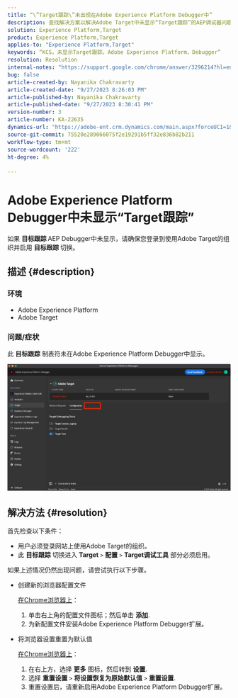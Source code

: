 ```yaml
---
title: “\”Target跟踪\”未出现在Adobe Experience Platform Debugger中”
description: 查找解决方案以解决Adobe Target中未显示“Target跟踪”的AEP调试器问题。 启用“目标跟踪”切换开关。
solution: Experience Platform,Target
product: Experience Platform,Target
applies-to: "Experience Platform,Target"
keywords: “KCS，未显示Target跟踪，Adobe Experience Platform，Debugger”
resolution: Resolution
internal-notes: "https://support.google.com/chrome/answer/3296214?hl=en"
bug: false
article-created-by: Nayanika Chakravarty
article-created-date: "9/27/2023 8:26:03 PM"
article-published-by: Nayanika Chakravarty
article-published-date: "9/27/2023 8:30:41 PM"
version-number: 3
article-number: KA-22635
dynamics-url: "https://adobe-ent.crm.dynamics.com/main.aspx?forceUCI=1&pagetype=entityrecord&etn=knowledgearticle&id=b9402013-745d-ee11-be6f-6045bd006149"
source-git-commit: 75520e289066075f2e19291b5ff32e836b82b211
workflow-type: tm+mt
source-wordcount: '222'
ht-degree: 4%

---
```


# Adobe Experience Platform Debugger中未显示“Target跟踪”


如果 <b>目标跟踪 </b>AEP Debugger中未显示，请确保您登录到使用Adobe Target的组织并启用 <b>目标跟踪 </b>切换。

## 描述 {#description}


### 环境

- Adobe Experience Platform
- Adobe Target


### 问题/症状

此 <b>目标跟踪</b> 制表符未在Adobe Experience Platform Debugger中显示。

![](assets/___2a9537b2-745d-ee11-be6f-6045bd006149___.png)


## 解决方法 {#resolution}


首先检查以下条件：

- 用户必须登录网站上使用Adobe Target的组织。
- 此 <b>目标跟踪</b> 切换进入 <b>Target</b> `>`  <b>配置</b> `>`  <b>Target调试工具</b> 部分必须启用。


如果上述情况仍然出现问题，请尝试执行以下步骤。

- 创建新的浏览器配置文件

  <u>在Chrome浏览器上</u>：

   1. 单击右上角的配置文件图标；然后单击 <b>添加</b>.
   2. 为新配置文件安装Adobe Experience Platform Debugger扩展。
- 将浏览器设置重置为默认值

  <u>在Chrome浏览器上</u>：

   1. 在右上方，选择 <b>更多</b> 图标，然后转到 <b>设置</b>.
   2. 选择 <b>重置设置</b> `>`  <b>将设置恢复为原始默认值</b> `>`  <b>重置设置</b>.
   3. 重置设置后，请重新启用Adobe Experience Platform Debugger扩展。

